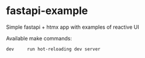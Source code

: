 # fastapi-example
Simple fastapi + htmx app with examples of reactive UI

Available make commands:
```bash
dev     run hot-reloading dev server
```
